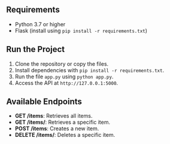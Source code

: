 
## Requirements  
- Python 3.7 or higher  
- Flask (install using `pip install -r requirements.txt`)  

## Run the Project  
1. Clone the repository or copy the files.  
2. Install dependencies with `pip install -r requirements.txt`.  
3. Run the file `app.py` using `python app.py`.  
4. Access the API at `http://127.0.0.1:5000`.  

## Available Endpoints  
- **GET /items**: Retrieves all items.  
- **GET /items/<id>**: Retrieves a specific item.  
- **POST /items**: Creates a new item.  
- **DELETE /items/<id>**: Deletes a specific item.  
